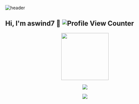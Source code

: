 ![header](https://capsule-render.vercel.app/api?type=wave&color=gradient&customColorList=6&height=260&section=header&text=aswind7&fontSize=70&animation=fadeIn&fontAlignY=38)

## Hi, I'm aswind7 :wave: ![Profile View Counter](https://komarev.com/ghpvc/?username=aswind7)

<div align="center">
  <p>
    <img height="150px" src="https://github-readme-stats.vercel.app/api/top-langs/?username=aswind7&layout=compact&theme=chartreuse-dark&count_private=true" />
  </p>
  
  <p>
    <img src="https://github-profile-trophy.vercel.app/?username=aswind7&theme=algolia&row=1&column=4&margin-w=5" />
  </p>
  
  <p>
    <img align="center" src="https://github-readme-stats.vercel.app/api?username=aswind7&count_private=true&theme=highcontrast&show_icons=true" />
  </p>
</div>
